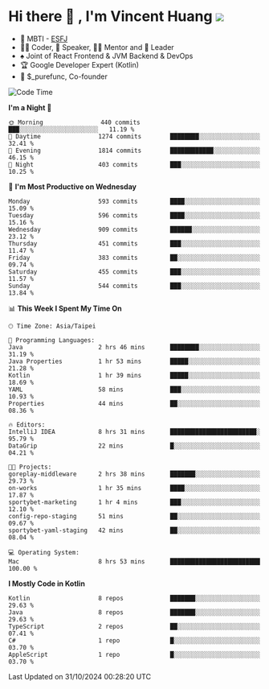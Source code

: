# Hi there 👋 , I'm Vincent Huang ![](https://komarev.com/ghpvc/?username=Jian-Min-Huang)
- 👀 MBTI - [ESFJ](https://www.16personalities.com/esfj-personality)
- 👨‍💻 Coder, 🎤 Speaker, 👨‍🏫 Mentor and 🚀 Leader
- ♠️ Joint of React Frontend & JVM Backend & DevOps
- 🏆 Google Developer Expert (Kotlin)
- 💼 $_purefunc, Co-founder

<!--START_SECTION:waka-->
![Code Time](http://img.shields.io/badge/Code%20Time-4%2C688%20hrs%2017%20mins-blue)

**I'm a Night 🦉** 

```text
🌞 Morning                440 commits         ███░░░░░░░░░░░░░░░░░░░░░░   11.19 % 
🌆 Daytime                1274 commits        ████████░░░░░░░░░░░░░░░░░   32.41 % 
🌃 Evening                1814 commits        ████████████░░░░░░░░░░░░░   46.15 % 
🌙 Night                  403 commits         ███░░░░░░░░░░░░░░░░░░░░░░   10.25 % 
```
📅 **I'm Most Productive on Wednesday** 

```text
Monday                   593 commits         ████░░░░░░░░░░░░░░░░░░░░░   15.09 % 
Tuesday                  596 commits         ████░░░░░░░░░░░░░░░░░░░░░   15.16 % 
Wednesday                909 commits         ██████░░░░░░░░░░░░░░░░░░░   23.12 % 
Thursday                 451 commits         ███░░░░░░░░░░░░░░░░░░░░░░   11.47 % 
Friday                   383 commits         ██░░░░░░░░░░░░░░░░░░░░░░░   09.74 % 
Saturday                 455 commits         ███░░░░░░░░░░░░░░░░░░░░░░   11.57 % 
Sunday                   544 commits         ███░░░░░░░░░░░░░░░░░░░░░░   13.84 % 
```


📊 **This Week I Spent My Time On** 

```text
🕑︎ Time Zone: Asia/Taipei

💬 Programming Languages: 
Java                     2 hrs 46 mins       ████████░░░░░░░░░░░░░░░░░   31.19 % 
Java Properties          1 hr 53 mins        █████░░░░░░░░░░░░░░░░░░░░   21.28 % 
Kotlin                   1 hr 39 mins        █████░░░░░░░░░░░░░░░░░░░░   18.69 % 
YAML                     58 mins             ███░░░░░░░░░░░░░░░░░░░░░░   10.93 % 
Properties               44 mins             ██░░░░░░░░░░░░░░░░░░░░░░░   08.36 % 

🔥 Editors: 
IntelliJ IDEA            8 hrs 31 mins       ████████████████████████░   95.79 % 
DataGrip                 22 mins             █░░░░░░░░░░░░░░░░░░░░░░░░   04.21 % 

🐱‍💻 Projects: 
goreplay-middleware      2 hrs 38 mins       ███████░░░░░░░░░░░░░░░░░░   29.73 % 
on-works                 1 hr 35 mins        ████░░░░░░░░░░░░░░░░░░░░░   17.87 % 
sportybet-marketing      1 hr 4 mins         ███░░░░░░░░░░░░░░░░░░░░░░   12.10 % 
config-repo-staging      51 mins             ██░░░░░░░░░░░░░░░░░░░░░░░   09.67 % 
sportybet-yaml-staging   42 mins             ██░░░░░░░░░░░░░░░░░░░░░░░   08.04 % 

💻 Operating System: 
Mac                      8 hrs 53 mins       █████████████████████████   100.00 % 
```

**I Mostly Code in Kotlin** 

```text
Kotlin                   8 repos             ███████░░░░░░░░░░░░░░░░░░   29.63 % 
Java                     8 repos             ███████░░░░░░░░░░░░░░░░░░   29.63 % 
TypeScript               2 repos             ██░░░░░░░░░░░░░░░░░░░░░░░   07.41 % 
C#                       1 repo              █░░░░░░░░░░░░░░░░░░░░░░░░   03.70 % 
AppleScript              1 repo              █░░░░░░░░░░░░░░░░░░░░░░░░   03.70 % 
```




 Last Updated on 31/10/2024 00:28:20 UTC
<!--END_SECTION:waka-->
